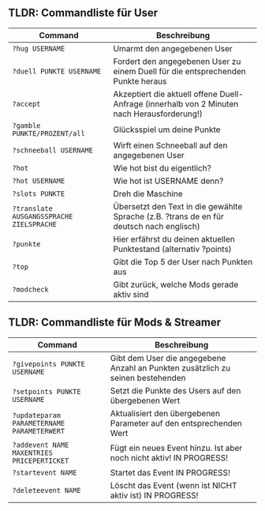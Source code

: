## TLDR: Commandliste für User

Command | Beschreibung |
--------|--------------|
```?hug USERNAME``` | Umarmt den angegebenen User 
```?duell PUNKTE USERNAME``` | Fordert den angegebenen User zu einem Duell für die entsprechenden Punkte heraus
```?accept``` | Akzeptiert die aktuell offene Duell-Anfrage (innerhalb von 2 Minuten nach Herausforderung!)
```?gamble PUNKTE/PROZENT/all``` | Glücksspiel um deine Punkte
```?schneeball USERNAME``` | Wirft einen Schneeball auf den angegebenen User
```?hot``` | Wie hot bist du eigentlich?
```?hot USERNAME``` | Wie hot ist USERNAME denn?
```?slots PUNKTE``` | Dreh die Maschine
```?translate AUSGANGSSPRACHE ZIELSPRACHE``` | Übersetzt den Text in die gewählte Sprache (z.B. ?trans de en für deutsch nach englisch)
```?punkte``` | Hier erfährst du deinen aktuellen Punktestand (alternativ ?points)
```?top``` | Gibt die Top 5 der User nach Punkten aus
```?modcheck``` | Gibt zurück, welche Mods gerade aktiv sind

## TLDR: Commandliste für Mods & Streamer
Command | Beschreibung |
--------|--------------|
```?givepoints PUNKTE USERNAME``` | Gibt dem User die angegebene Anzahl an Punkten zusätzlich zu seinen bestehenden
```?setpoints PUNKTE USERNAME``` | Setzt die Punkte des Users auf den übergebenen Wert 
```?updateparam PARAMETERNAME PARAMETERWERT``` | Aktualisiert den übergebenen Parameter auf den entsprechenden Wert
```?addevent NAME MAXENTRIES PRICEPERTICKET``` | Fügt ein neues Event hinzu. Ist aber noch nicht aktiv! IN PROGRESS!
```?startevent NAME``` | Startet das Event IN PROGRESS!
```?deleteevent NAME``` | Löscht das Event (wenn ist NICHT aktiv ist) IN PROGRESS!
